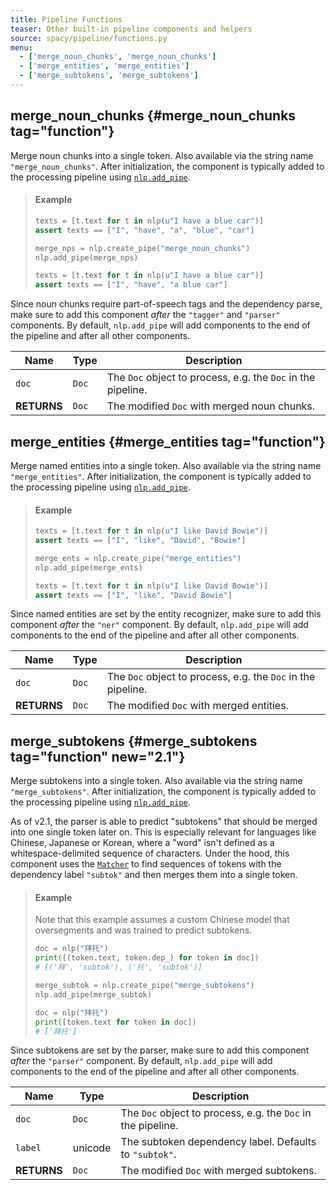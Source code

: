 ```yaml
---
title: Pipeline Functions
teaser: Other built-in pipeline components and helpers
source: spacy/pipeline/functions.py
menu:
  - ['merge_noun_chunks', 'merge_noun_chunks']
  - ['merge_entities', 'merge_entities']
  - ['merge_subtokens', 'merge_subtokens']
---
```


## merge_noun_chunks {#merge_noun_chunks tag="function"}

Merge noun chunks into a single token. Also available via the string name
`"merge_noun_chunks"`. After initialization, the component is typically added to
the processing pipeline using [`nlp.add_pipe`](/api/language#add_pipe).

> #### Example
>
> ```python
> texts = [t.text for t in nlp(u"I have a blue car")]
> assert texts == ["I", "have", "a", "blue", "car"]
>
> merge_nps = nlp.create_pipe("merge_noun_chunks")
> nlp.add_pipe(merge_nps)
>
> texts = [t.text for t in nlp(u"I have a blue car")]
> assert texts == ["I", "have", "a blue car"]
> ```

<Infobox variant="warning">

Since noun chunks require part-of-speech tags and the dependency parse, make
sure to add this component _after_ the `"tagger"` and `"parser"` components. By
default, `nlp.add_pipe` will add components to the end of the pipeline and after
all other components.

</Infobox>

| Name        | Type  | Description                                                  |
| ----------- | ----- | ------------------------------------------------------------ |
| `doc`       | `Doc` | The `Doc` object to process, e.g. the `Doc` in the pipeline. |
| **RETURNS** | `Doc` | The modified `Doc` with merged noun chunks.                  |

## merge_entities {#merge_entities tag="function"}

Merge named entities into a single token. Also available via the string name
`"merge_entities"`. After initialization, the component is typically added to
the processing pipeline using [`nlp.add_pipe`](/api/language#add_pipe).

> #### Example
>
> ```python
> texts = [t.text for t in nlp(u"I like David Bowie")]
> assert texts == ["I", "like", "David", "Bowie"]
>
> merge_ents = nlp.create_pipe("merge_entities")
> nlp.add_pipe(merge_ents)
>
> texts = [t.text for t in nlp(u"I like David Bowie")]
> assert texts == ["I", "like", "David Bowie"]
> ```

<Infobox variant="warning">

Since named entities are set by the entity recognizer, make sure to add this
component _after_ the `"ner"` component. By default, `nlp.add_pipe` will add
components to the end of the pipeline and after all other components.

</Infobox>

| Name        | Type  | Description                                                  |
| ----------- | ----- | ------------------------------------------------------------ |
| `doc`       | `Doc` | The `Doc` object to process, e.g. the `Doc` in the pipeline. |
| **RETURNS** | `Doc` | The modified `Doc` with merged entities.                     |

## merge_subtokens {#merge_subtokens tag="function" new="2.1"}

Merge subtokens into a single token. Also available via the string name
`"merge_subtokens"`. After initialization, the component is typically added to
the processing pipeline using [`nlp.add_pipe`](/api/language#add_pipe).

As of v2.1, the parser is able to predict "subtokens" that should be merged into
one single token later on. This is especially relevant for languages like
Chinese, Japanese or Korean, where a "word" isn't defined as a
whitespace-delimited sequence of characters. Under the hood, this component uses
the [`Matcher`](/api/matcher) to find sequences of tokens with the dependency
label `"subtok"` and then merges them into a single token.

> #### Example
>
> Note that this example assumes a custom Chinese model that oversegments and
> was trained to predict subtokens.
>
> ```python
> doc = nlp("拜托")
> print([(token.text, token.dep_) for token in doc])
> # [('拜', 'subtok'), ('托', 'subtok')]
>
> merge_subtok = nlp.create_pipe("merge_subtokens")
> nlp.add_pipe(merge_subtok)
>
> doc = nlp("拜托")
> print([token.text for token in doc])
> # ['拜托']
> ```

<Infobox variant="warning">

Since subtokens are set by the parser, make sure to add this component _after_
the `"parser"` component. By default, `nlp.add_pipe` will add components to the
end of the pipeline and after all other components.

</Infobox>

| Name        | Type    | Description                                                  |
| ----------- | ------- | ------------------------------------------------------------ |
| `doc`       | `Doc`   | The `Doc` object to process, e.g. the `Doc` in the pipeline. |
| `label`     | unicode | The subtoken dependency label. Defaults to `"subtok"`.       |
| **RETURNS** | `Doc`   | The modified `Doc` with merged subtokens.                    |
